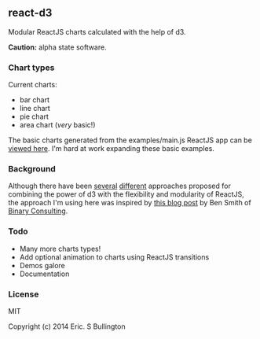 ## react-d3
Modular ReactJS charts calculated with the help of d3.

**Caution:**  alpha state software.

### Chart types
Current charts:
* bar chart
* line chart
* pie chart
* area chart (*very* basic!)

The basic charts generated from the examples/main.js ReactJS app can be [viewed here](http://esbullington.github.io/react-d3).  I'm hard at work expanding these basic examples.

### Background
Although there have been [several](http://nicolashery.com/integrating-d3js-visualizations-in-a-react-app/) [different](http://bl.ocks.org/milroc/d22bbf92231876505e5d) approaches proposed for combining the power of d3 with the flexibility and modularity of ReactJS, the approach I'm using here was inspired by [this blog post](http://10consulting.com/2014/02/19/d3-plus-reactjs-for-charting/) by Ben Smith of [Binary Consulting](http://10consulting.com/).

### Todo
* Many more charts types!
* Add optional animation to charts using ReactJS transitions
* Demos galore
* Documentation

### License
MIT

Copyright (c) 2014 Eric. S Bullington

